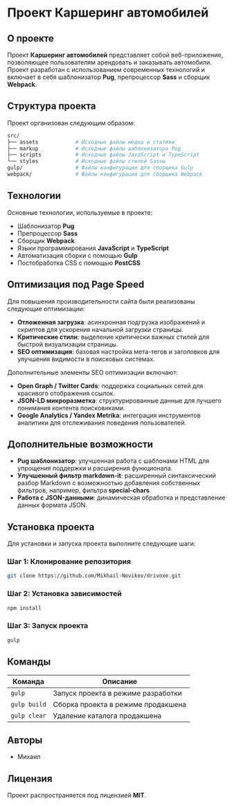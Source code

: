 # Проект Каршеринг автомобилей

## О проекте

Проект **Каршеринг автомобилей** представляет собой веб-приложение, позволяющее пользователям арендовать и заказывать автомобили. Проект разработан с использованием современных технологий и включает в себя шаблонизатор **Pug**, препроцессор **Sass** и сборщик **Webpack**.

## Структура проекта

Проект организован следующим образом:

```bash
src/
├── assets            # Исходные файлы медиа и статики
├── markup            # Исходные файлы шаблонизатора Pug
├── scripts           # Исходные файлы JavaScript и TypeScript
└── styles            # Исходные файлы стилей Sassы
gulp/                 # Файлы конфигурации для сборщика Gulp
webpack/              # Файлы конфигурации для сборщика Webpack
```

## Технологии

Основные технологии, используемые в проекте:

- Шаблонизатор **Pug**
- Препроцессор **Sass**
- Сборщик **Webpack**
- Языки программирования **JavaScript** и **TypeScript**
- Автоматизация сборки с помощью **Gulp**
- Постобработка CSS с помощью **PostCSS**

## Оптимизация под Page Speed

Для повышения производительности сайта были реализованы следующие оптимизации:

- **Отложенная загрузка**: асинхронная подгрузка изображений и скриптов для ускорения начальной загрузки страницы.
- **Критические стили**: выделение критически важных стилей для быстрой визуализации страницы.
- **SEO оптимизация**: базовая настройка мета-тегов и заголовков для улучшения видимости в поисковых системах.

Дополнительные элементы SEO оптимизации включают:

- **Open Graph / Twitter Cards**: поддержка социальных сетей для красивого отображения ссылок.
- **JSON-LD микроразметка**: структурированные данные для лучшего понимания контента поисковиками.
- **Google Analytics / Yandex Metrika**: интеграция инструментов аналитики для отслеживания поведения пользователей.

## Дополнительные возможности

- **Pug шаблонизатор**: улучшенная работа с шаблонами HTML для упрощения поддержки и расширения функционала.
- **Улучшенный фильтр markdown-it**: расширенный синтаксический разбор Markdown с возможностью добавления собственных фильтров, например, фильтра **special-chars**.
- **Работа с JSON-данными**: динамическая обработка и представление данных формата JSON.


## Установка проекта

Для установки и запуска проекта выполните следующие шаги:

### Шаг 1: Клонирование репозитория

```bash
git clone https://github.com/Mikhail-Novikov/drivoxe.git
```

### Шаг 2: Установка зависимостей

```bash
npm install
```

### Шаг 3: Запуск проекта

```bash
gulp
```

## Команды

| Команда       | Описание                           |
|---------------|------------------------------------|
| `gulp`        | Запуск проекта в режиме разработки |
| `gulp build`  | Сборка проекта в режиме продакшена  |
| `gulp clear`  | Удаление каталога продакшена        |

## Авторы

- Михаил

## Лицензия

Проект распространяется под лицензией **MIT**.
